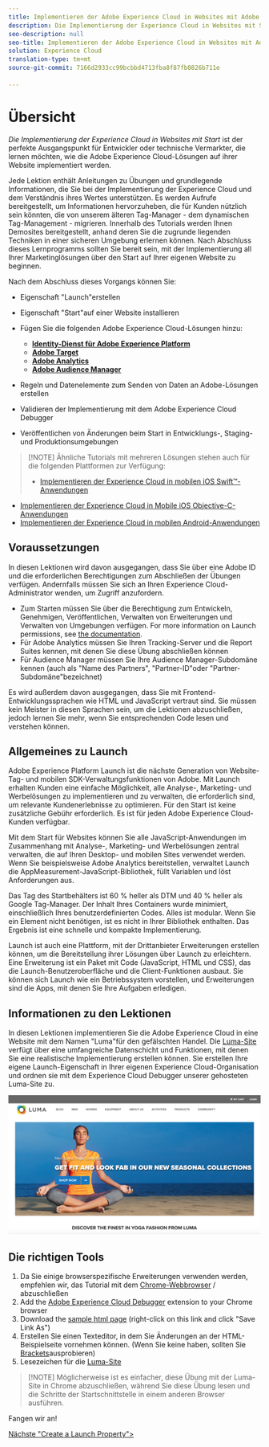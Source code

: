 ```yaml
---
title: Implementieren der Adobe Experience Cloud in Websites mit Adobe Experience Platform Launch
description: Die Implementierung der Experience Cloud in Websites mit Start ist der perfekte Ausgangspunkt für Entwickler oder technische Vermarkter, die lernen möchten, wie die Adobe Experience Cloud-Lösungen auf ihrer Website implementiert werden.
seo-description: null
seo-title: Implementieren der Adobe Experience Cloud in Websites mit Adobe Experience Platform Launch
solution: Experience Cloud
translation-type: tm+mt
source-git-commit: 7166d2933cc99bcbbd4713fba8f87fb0826b711e

---
```



# Übersicht

_Die Implementierung der Experience Cloud in Websites mit Start_ ist der perfekte Ausgangspunkt für Entwickler oder technische Vermarkter, die lernen möchten, wie die Adobe Experience Cloud-Lösungen auf ihrer Website implementiert werden.

Jede Lektion enthält Anleitungen zu Übungen und grundlegende Informationen, die Sie bei der Implementierung der Experience Cloud und dem Verständnis ihres Wertes unterstützen.  Es werden Aufrufe bereitgestellt, um Informationen hervorzuheben, die für Kunden nützlich sein könnten, die von unserem älteren Tag-Manager - dem dynamischen Tag-Management - migrieren. Innerhalb des Tutorials werden Ihnen Demosites bereitgestellt, anhand deren Sie die zugrunde liegenden Techniken in einer sicheren Umgebung erlernen können. Nach Abschluss dieses Lernprogramms sollten Sie bereit sein, mit der Implementierung all Ihrer Marketinglösungen über den Start auf Ihrer eigenen Website zu beginnen.

Nach dem Abschluss dieses Vorgangs können Sie:

* Eigenschaft "Launch"erstellen

* Eigenschaft "Start"auf einer Website installieren

* Fügen Sie die folgenden Adobe Experience Cloud-Lösungen hinzu:
   * **[Identity-Dienst für Adobe Experience Platform](id-service.md)**
   * **[Adobe Target](target.md)**
   * **[Adobe Analytics](analytics.md)**
   * **[Adobe Audience Manager](audience-manager.md)**

* Regeln und Datenelemente zum Senden von Daten an Adobe-Lösungen erstellen

* Validieren der Implementierung mit dem Adobe Experience Cloud Debugger

* Veröffentlichen von Änderungen beim Start in Entwicklungs-, Staging- und Produktionsumgebungen

>[!NOTE] Ähnliche Tutorials mit mehreren Lösungen stehen auch für die folgenden Plattformen zur Verfügung:
>
> * [Implementieren der Experience Cloud in mobilen iOS Swift™-Anwendungen](/help/mobile-ios-swift-implementation/index.md)
* [Implementieren der Experience Cloud in Mobile iOS Objective-C-Anwendungen](/help/mobile-ios-objective-c-implementation/index.md)
* [Implementieren der Experience Cloud in mobilen Android-Anwendungen](/help/mobile-android-implementation/index.md)


## Voraussetzungen 

In diesen Lektionen wird davon ausgegangen, dass Sie über eine Adobe ID und die erforderlichen Berechtigungen zum Abschließen der Übungen verfügen. Andernfalls müssen Sie sich an Ihren Experience Cloud-Administrator wenden, um Zugriff anzufordern.

* Zum Starten müssen Sie über die Berechtigung zum Entwickeln, Genehmigen, Veröffentlichen, Verwalten von Erweiterungen und Verwalten von Umgebungen verfügen. For more information on Launch permissions, see [the documentation](https://docs.adobe.com/content/help/en/launch/using/reference/admin/user-permissions.html).
* Für Adobe Analytics müssen Sie Ihren Tracking-Server und die Report Suites kennen, mit denen Sie diese Übung abschließen können
* Für Audience Manager müssen Sie Ihre Audience Manager-Subdomäne kennen (auch als "Name des Partners", "Partner-ID"oder "Partner-Subdomäne"bezeichnet)

Es wird außerdem davon ausgegangen, dass Sie mit Frontend-Entwicklungssprachen wie HTML und JavaScript vertraut sind. Sie müssen kein Meister in diesen Sprachen sein, um die Lektionen abzuschließen, jedoch lernen Sie mehr, wenn Sie entsprechenden Code lesen und verstehen können.

## Allgemeines zu Launch

Adobe Experience Platform Launch ist die nächste Generation von Website-Tag- und mobilen SDK-Verwaltungsfunktionen von Adobe. Mit Launch erhalten Kunden eine einfache Möglichkeit, alle Analyse-, Marketing- und Werbelösungen zu implementieren und zu verwalten, die erforderlich sind, um relevante Kundenerlebnisse zu optimieren. Für den Start ist keine zusätzliche Gebühr erforderlich. Es ist für jeden Adobe Experience Cloud-Kunden verfügbar.

Mit dem Start für Websites können Sie alle JavaScript-Anwendungen im Zusammenhang mit Analyse-, Marketing- und Werbelösungen zentral verwalten, die auf Ihren Desktop- und mobilen Sites verwendet werden. Wenn Sie beispielsweise Adobe Analytics bereitstellen, verwaltet Launch die AppMeasurement-JavaScript-Bibliothek, füllt Variablen und löst Anforderungen aus.

Das Tag des Startbehälters ist 60 % heller als DTM und 40 % heller als Google Tag-Manager. Der Inhalt Ihres Containers wurde minimiert, einschließlich Ihres benutzerdefinierten Codes. Alles ist modular. Wenn Sie ein Element nicht benötigen, ist es nicht in Ihrer Bibliothek enthalten. Das Ergebnis ist eine schnelle und kompakte Implementierung.

Launch ist auch eine Plattform, mit der Drittanbieter Erweiterungen erstellen können, um die Bereitstellung ihrer Lösungen über Launch zu erleichtern. Eine Erweiterung ist ein Paket mit Code (JavaScript, HTML und CSS), das die Launch-Benutzeroberfläche und die Client-Funktionen ausbaut. Sie können sich Launch wie ein Betriebssystem vorstellen, und Erweiterungen sind die Apps, mit denen Sie Ihre Aufgaben erledigen.

## Informationen zu den Lektionen

In diesen Lektionen implementieren Sie die Adobe Experience Cloud in eine Website mit dem Namen "Luma"für den gefälschten Handel. Die [Luma-Site](https://luma.enablementadobe.com/content/luma/us/en.html) verfügt über eine umfangreiche Datenschicht und Funktionen, mit denen Sie eine realistische Implementierung erstellen können. Sie erstellen Ihre eigene Launch-Eigenschaft in Ihrer eigenen Experience Cloud-Organisation und ordnen sie mit dem Experience Cloud Debugger unserer gehosteten Luma-Site zu.

[![Luma-Website](images/overview-luma.png)](https://luma.enablementadobe.com/content/luma/us/en.html)

## Die richtigen Tools

1. Da Sie einige browserspezifische Erweiterungen verwenden werden, empfehlen wir, das Tutorial mit dem [Chrome-Webbrowser](https://www.google.com/chrome/) / abzuschließen
1. Add the [Adobe Experience Cloud Debugger](https://chrome.google.com/webstore/detail/adobe-experience-cloud-de/ocdmogmohccmeicdhlhhgepeaijenapj) extension to your Chrome browser
1. Download the [sample html page](https://www.enablementadobe.com/multi/web/basic-sample.html) (right-click on this link and click "Save Link As")
1. Erstellen Sie einen Texteditor, in dem Sie Änderungen an der HTML-Beispielseite vornehmen können. (Wenn Sie keine haben, sollten Sie [Brackets](http://brackets.io/)ausprobieren)
1. Lesezeichen für die [Luma-Site](https://luma.enablementadobe.com/content/luma/us/en.html)

>[!NOTE] Möglicherweise ist es einfacher, diese Übung mit der Luma-Site in Chrome abzuschließen, während Sie diese Übung lesen und die Schritte der Startschnittstelle in einem anderen Browser ausführen.

Fangen wir an!

[Nächste "Create a Launch Property"&gt;](launch.md)